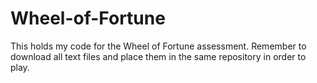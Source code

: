 # Wheel-of-Fortune

This holds my code for the Wheel of Fortune assessment. Remember to download all text files and place them in the same repository in order to play.
